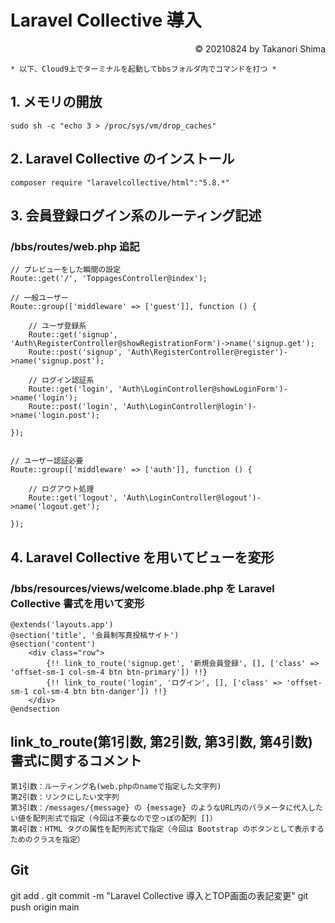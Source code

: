 # Laravel Collective 導入
<p style='text-align: right;'> &copy; 20210824 by Takanori Shima </p>

```
* 以下、Cloud9上でターミナルを起動してbbsフォルダ内でコマンドを打つ *
```
## 1. メモリの開放
```
sudo sh -c "echo 3 > /proc/sys/vm/drop_caches"
```

## 2. Laravel Collective のインストール
```
composer require "laravelcollective/html":"5.8.*"
```

## 3. 会員登録ログイン系のルーティング記述
### /bbs/routes/web.php 追記

```
// プレビューをした瞬間の設定
Route::get('/', 'ToppagesController@index');

// 一般ユーザー
Route::group(['middleware' => ['guest']], function () {
 
    // ユーザ登録系
    Route::get('signup', 'Auth\RegisterController@showRegistrationForm')->name('signup.get');
    Route::post('signup', 'Auth\RegisterController@register')->name('signup.post');
    
    // ログイン認証系
    Route::get('login', 'Auth\LoginController@showLoginForm')->name('login');
    Route::post('login', 'Auth\LoginController@login')->name('login.post');

});


// ユーザー認証必要
Route::group(['middleware' => ['auth']], function () {
    
    // ログアウト処理
    Route::get('logout', 'Auth\LoginController@logout')->name('logout.get');

});
```
## 4. Laravel Collective を用いてビューを変形
### /bbs/resources/views/welcome.blade.php を Laravel Collective 書式を用いて変形

```
@extends('layouts.app')
@section('title', '会員制写真投稿サイト')
@section('content')
    <div class="row">
        {!! link_to_route('signup.get', '新規会員登録', [], ['class' => 'offset-sm-1 col-sm-4 btn btn-primary']) !!}
        {!! link_to_route('login', 'ログイン', [], ['class' => 'offset-sm-1 col-sm-4 btn btn-danger']) !!}
    </div>
@endsection
```

## link_to_route(第1引数, 第2引数, 第3引数, 第4引数)書式に関するコメント
```
第1引数：ルーティング名(web.phpのnameで指定した文字列)
第2引数：リンクにしたい文字列
第3引数：/messages/{message} の {message} のようなURL内のパラメータに代入したい値を配列形式で指定（今回は不要なので空っぽの配列 []）
第4引数：HTML タグの属性を配列形式で指定（今回は Bootstrap のボタンとして表示するためのクラスを指定）
```

## Git
git add .
git commit -m "Laravel Collective 導入とTOP画面の表記変更"
git push origin main
